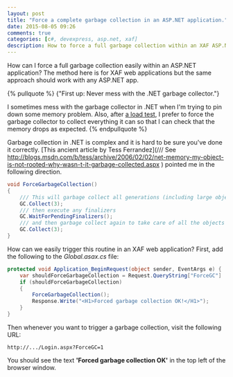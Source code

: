 ```yaml
---
layout: post
title: "Force a complete garbage collection in an ASP.NET application."
date: 2015-08-05 09:26
comments: true
categories: [c#, devexpress, asp.net, xaf]
description: How to force a full garbage collection within an XAF ASP.NET application.
---
```

How can I force a full garbage collection easily within an ASP.NET application? The method here is for XAF web applications but the same approach should work with any ASP.NET app. 

{% pullquote %}
{"First up: Never mess with the .NET garbage collector."} 

I sometimes mess with the garbage collector in .NET when I'm trying to pin down some memory problem. Also, after [a load test](/load-testing-xaf-part-1-deploying/), I prefer to force the garbage collector to collect everything it can so that I can check that the memory drops as expected. 
{% endpullquote %}

Garbage collection in .NET is complex and it is hard to be sure you've done it correctly. [This ancient article by Tess Ferrandez](/// See http://blogs.msdn.com/b/tess/archive/2006/02/02/net-memory-my-object-is-not-rooted-why-wasn-t-it-garbage-collected.aspx
) pointed me in the following direction.

```c#
void ForceGarbageCollection()
{
    /// This will garbage collect all generations (including large object), 
    GC.Collect(3);
    /// then execute any finalizers
    GC.WaitForPendingFinalizers();
    /// and then garbage collect again to take care of all the objects that had finalizers.            
    GC.Collect(3);
}
```

How can we easily trigger this routine in an XAF web application? First, add the following to the _Global.asax.cs_ file:

```c# Global.asax.cs
protected void Application_BeginRequest(object sender, EventArgs e) {
    var shouldForceGarbageCollection = Request.QueryString["ForceGC"] != null;
    if (shouldForceGarbageCollection)
    {
        ForceGarbageCollection();
        Response.Write("<H1>Forced garbage collection OK!</H1>");
    }
}
```

Then whenever you want to trigger a garbage collection, visit the following URL:

    http://.../Login.aspx?ForceGC=1

You should see the text **'Forced garbage collection OK'** in the top left of the browser window.